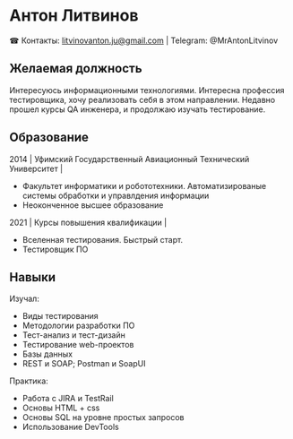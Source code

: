  # Антон Литвинов
☎ Контакты: litvinovanton.ju@gmail.com | Telegram: @MrAntonLitvinov
## Желаемая должность
Интересуюсь информационными технологиями. Интересна профессия тестировщика, хочу реализовать себя в этом направлении. Недавно прошел курсы QA инженера, и продолжаю изучать тестирование.
## Образование
2014 | Уфимский Государственный Авиационный Технический Университет |
+ Факультет информатики и робототехники. Автоматизированые системы обработки и управлдения информации
+ Неоконченное высшее образование

2021 | Курсы повышения квалификации |
+ Вселенная тестирования. Быстрый старт.
+ Тестировщик ПО

## Навыки
 Изучал:
- Виды тестирования
- Методологии разработки ПО
- Тест-анализ и тест-дизайн
- Тестирование web-проектов
- Базы данных
- REST и SOAP; Postman и SoapUI 

 Практика:
 - Работа с JIRA и TestRail
 - Основы HTML + css
 - Основы SQL на уровне простых запросов 
 - Использование DevTools
